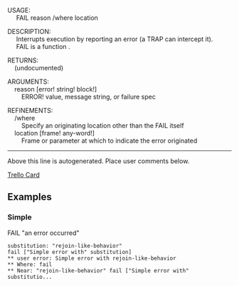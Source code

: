 USAGE:  
&nbsp;&nbsp;&nbsp;&nbsp;&nbsp;FAIL&nbsp;reason&nbsp;/where&nbsp;location  
  
DESCRIPTION:  
&nbsp;&nbsp;&nbsp;&nbsp;&nbsp;Interrupts&nbsp;execution&nbsp;by&nbsp;reporting&nbsp;an&nbsp;error&nbsp;(a&nbsp;TRAP&nbsp;can&nbsp;intercept&nbsp;it).  
&nbsp;&nbsp;&nbsp;&nbsp;&nbsp;FAIL&nbsp;is&nbsp;a&nbsp;function&nbsp;.  
  
RETURNS:  
&nbsp;&nbsp;&nbsp;&nbsp;(undocumented)  
  
ARGUMENTS:  
&nbsp;&nbsp;&nbsp;&nbsp;reason&nbsp;[error!&nbsp;string!&nbsp;block!]  
&nbsp;&nbsp;&nbsp;&nbsp;&nbsp;&nbsp;&nbsp;&nbsp;ERROR!&nbsp;value,&nbsp;message&nbsp;string,&nbsp;or&nbsp;failure&nbsp;spec  
  
REFINEMENTS:  
&nbsp;&nbsp;&nbsp;&nbsp;/where  
&nbsp;&nbsp;&nbsp;&nbsp;&nbsp;&nbsp;&nbsp;&nbsp;Specify&nbsp;an&nbsp;originating&nbsp;location&nbsp;other&nbsp;than&nbsp;the&nbsp;FAIL&nbsp;itself  
&nbsp;&nbsp;&nbsp;&nbsp;location&nbsp;[frame!&nbsp;any-word!]  
&nbsp;&nbsp;&nbsp;&nbsp;&nbsp;&nbsp;&nbsp;&nbsp;Frame&nbsp;or&nbsp;parameter&nbsp;at&nbsp;which&nbsp;to&nbsp;indicate&nbsp;the&nbsp;error&nbsp;originated  
___
Above this line is autogenerated. Place user comments below.

[Trello Card](https://trello.com/c/tnRPtrx0/77-fail-native-added-to-easily-cause-error-s-throw-will-now-reject-them-as-a-valid-arg-type)

## Examples

### Simple

FAIL "an error occurred"
```
substitution: "rejoin-like-behavior"
fail ["Simple error with" substitution]
** user error: Simple error with rejoin-like-behavior
** Where: fail
** Near: "rejoin-like-behavior" fail ["Simple error with" substitutio...
```
   
